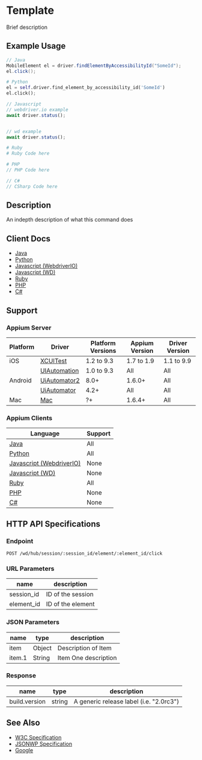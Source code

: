 # Template

Brief description
## Example Usage

```java
// Java
MobileElement el = driver.findElementByAccessibilityId("SomeId");
el.click();

```
```python
# Python
el = self.driver.find_element_by_accessibility_id('SomeId')
el.click();

```
```javascript
// Javascript
// webdriver.io example
await driver.status();


// wd example
await driver.status();

```
```ruby
# Ruby
# Ruby Code here

```
```php
# PHP
// PHP Code here

```
```csharp
// C#
// CSharp Code here

```


## Description

An indepth description of what this command does


## Client Docs

* [Java](https://seleniumhq.github.io/selenium/docs/api/java/org/openqa/selenium/WebElement.html#click--)
* [Python](https://github.com/appium/python-client)
* [Javascript (WebdriverIO)](http://webdriver.io/index.html)
* [Javascript (WD)](https://github.com/admc/wd/releases)
* [Ruby](https://github.com/appium/ruby_lib/releases/latest)
* [PHP](https://github.com/appium/php-client/releases/latest-)
* [C#](https://github.com/appium/appium)

## Support

### Appium Server

|Platform|Driver|Platform Versions|Appium Version|Driver Version|
|--------|----------------|------|--------------|--------------|
| iOS | [XCUITest](/docs/en/drivers/ios-xcuitest.md) | 1.2 to 9.3 | 1.7 to 1.9 | 1.1 to 9.9 |
|  | [UIAutomation](/docs/en/drivers/ios-uiautomation.md) | 1.0 to 9.3 | All | All |
| Android | [UiAutomator2](/docs/en/drivers/android-uiautomator2.md) | 8.0+ | 1.6.0+ | All |
|  | [UiAutomator](/docs/en/drivers/android-uiautomator.md) | 4.2+ | All | All |
| Mac | [Mac](/docs/en/drivers/mac.md) | ?+ | 1.6.4+ | All |

### Appium Clients 

|Language|Support|
|--------|-------|
|[Java](https://github.com/appium/java-client/releases/latest)| All |
|[Python](https://github.com/appium/python-client/releases/latest)| All |
|[Javascript (WebdriverIO)](http://webdriver.io/index.html)| None |
|[Javascript (WD)](https://github.com/admc/wd/releases/latest)| None |
|[Ruby](https://github.com/appium/ruby_lib/releases/latest)| All |
|[PHP](https://github.com/appium/php-client/releases/latest)| None |
|[C#](https://github.com/appium/appium-dotnet-driver/releases/latest)| None |

## HTTP API Specifications

### Endpoint

`POST /wd/hub/session/:session_id/element/:element_id/click`

### URL Parameters

|name|description|
|----|-----------|
|session_id|ID of the session|
|element_id|ID of the element|

### JSON Parameters

|name|type|description|
|----|----|-----------|
| item | Object | Description of Item |
| item.1 | String | Item One description |

### Response

|name|type|description|
|----|----|-----------|
| build.version | string | A generic release label (i.e. "2.0rc3") |

## See Also

* [W3C Specification](https://www.w3.org/TR/webdriver/#element-click)
* [JSONWP Specification](https://github.com/SeleniumHQ/selenium/wiki/JsonWireProtocol#sessionsessionidelementidclick)
* [Google](http://www.google.com)
